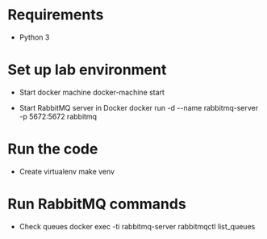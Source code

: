 # Requirements

* Python 3

# Set up lab environment

* Start docker machine
 docker-machine start

* Start RabbitMQ server in Docker
 docker run -d --name rabbitmq-server -p 5672:5672 rabbitmq

# Run the code

* Create virtualenv
  make venv

# Run RabbitMQ commands

* Check queues
  docker exec -ti rabbitmq-server rabbitmqctl list_queues
